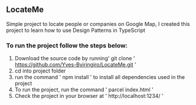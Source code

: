 ## LocateMe
Simple project to locate people or companies on Google Map, I created this project to learn how to use Design Patterns in TypeScript



### To run the project follow the steps below:

1. Download the source code by running' git clone ' https://github.com/Yves-Byiringiro/LocateMe.git '
2. cd into project folder
3. run the command ' npm install ' to install all dependencies used in the project
4. To run the project, run the command ' parcel index.html '
5. Check the project in your browser at ' http://localhost:1234/ '
